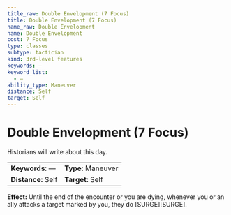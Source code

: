 ```yaml
---
title_raw: Double Envelopment (7 Focus)
title: Double Envelopment (7 Focus)
name_raw: Double Envelopment
name: Double Envelopment
cost: 7 Focus
type: classes
subtype: tactician
kind: 3rd-level features
keywords: —
keyword_list:
  - —
ability_type: Maneuver
distance: Self
target: Self
---
```


# Double Envelopment (7 Focus)

Historians will write about this day.

|                    |                    |
| :----------------- | :----------------- |
| **Keywords:** —    | **Type:** Maneuver |
| **Distance:** Self | **Target:** Self   |

**Effect:** Until the end of the encounter or you are dying, whenever you or an ally attacks a target marked by you, they do \[SURGE\]\[SURGE\].
